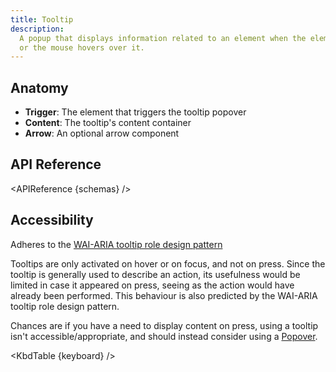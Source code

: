 ```yaml
---
title: Tooltip
description:
  A popup that displays information related to an element when the element receives keyboard focus
  or the mouse hovers over it.
---
```


<script>
    import { APIReference, KbdTable, Callout } from '$lib/docs/components'
    export let schemas
    export let keyboard
</script>

## Anatomy

- **Trigger**: The element that triggers the tooltip popover
- **Content**: The tooltip's content container
- **Arrow**: An optional arrow component

## API Reference

<APIReference {schemas} />

## Accessibility

Adheres to the
[WAI-ARIA tooltip role design pattern](https://developer.mozilla.org/en-US/docs/Web/Accessibility/ARIA/Roles/tooltip_role)

<Callout type="warning">

Tooltips are only activated on hover or on focus, and not on press. Since the tooltip is generally
used to describe an action, its usefulness would be limited in case it appeared on press, seeing as
the action would have already been performed. This behaviour is also predicted by the WAI-ARIA
tooltip role design pattern.

Chances are if you have a need to display content on press, using a tooltip isn't
accessible/appropriate, and should instead consider using a [Popover](/docs/builders/popover).

</Callout>

<KbdTable {keyboard} />
